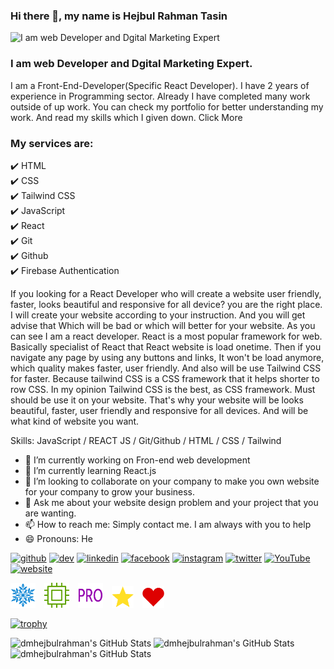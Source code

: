 ### Hi there 👋, my name is Hejbul Rahman Tasin

![I am web Developer and Dgital Marketing Expert](https://i.ibb.co/Y04wJZF/Github-banner.png)

### I am web Developer and Dgital Marketing Expert.

I am a Front-End-Developer(Specific React Developer). I have 2 years of experience in Programming sector. Already I have completed many work outside of up work. You can check my portfolio for better understanding my work. And read my skills which I given down. Click More


### My services are: 

✔️ HTML </br>
✔️ CSS </br>
✔️ Tailwind CSS </br>
✔️ JavaScript </br>
✔️ React </br>
✔️ Git </br>
✔️ Github </br>
✔️ Firebase Authentication </br>

If you looking for a React Developer who will create a website user friendly, faster, looks beautiful and responsive for all device? you are the right place. I will create your website according to your instruction. And you will get advise that Which will be bad or which will better for your website. As you can see I am a react developer. React is a most popular framework for web. Basically specialist of React that React website is load onetime. Then if you navigate any page by using any buttons and links, It won't be load anymore, which quality makes faster, user friendly. And also will be use Tailwind CSS for faster. Because tailwind CSS is a CSS framework that it helps shorter to row CSS. In my opinion Tailwind CSS is the best, as CSS framework. Must should be use it on your website. That's why your website will be looks beautiful, faster, user friendly and responsive for all devices. And will be what kind of website you want.

Skills: JavaScript / REACT JS / Git/Github / HTML / CSS / Tailwind

- 🔭 I’m currently working on Fron-end web development 
- 🌱 I’m currently learning React.js 
- 👯 I’m looking to collaborate on your company to make you own website for your company to grow your business. 
- 💬 Ask me about your website design problem and your project that you are wanting. 
- 📫 How to reach me: Simply contact me. I am always with you to help 
- 😄 Pronouns: He 


[<img src='https://cdn.jsdelivr.net/npm/simple-icons@3.0.1/icons/github.svg' alt='github' height='40'>](https://github.com/dmhejbulrahman)  [<img src='https://cdn.jsdelivr.net/npm/simple-icons@3.0.1/icons/dev-dot-to.svg' alt='dev' height='40'>](https://dev.to/dmhejbulrahman)  [<img src='https://cdn.jsdelivr.net/npm/simple-icons@3.0.1/icons/linkedin.svg' alt='linkedin' height='40'>](https://www.linkedin.com/in/https://www.linkedin.com/in/hejbul-rahman-tasin-127350265//)  [<img src='https://cdn.jsdelivr.net/npm/simple-icons@3.0.1/icons/facebook.svg' alt='facebook' height='40'>](https://www.facebook.com/https://www.facebook.com/wdtasin)  [<img src='https://cdn.jsdelivr.net/npm/simple-icons@3.0.1/icons/instagram.svg' alt='instagram' height='40'>](https://www.instagram.com/dmhejbulrahman/)  [<img src='https://cdn.jsdelivr.net/npm/simple-icons@3.0.1/icons/twitter.svg' alt='twitter' height='40'>](https://twitter.com/dmhejbulrahman)  [<img src='https://cdn.jsdelivr.net/npm/simple-icons@3.0.1/icons/youtube.svg' alt='YouTube' height='40'>](https://www.youtube.com/channel/https://www.youtube.com/channel/UCMFWocIqn5wkWLV8OlgLdIA)  [<img src='https://cdn.jsdelivr.net/npm/simple-icons@3.0.1/icons/icloud.svg' alt='website' height='40'>](https://dev-hejbul.pantheonsite.io/)  

<a href='https://archiveprogram.github.com/'><img src='https://raw.githubusercontent.com/acervenky/animated-github-badges/master/assets/acbadge.gif' width='40' height='40'></a> <a href='https://docs.github.com/en/developers'><img src='https://raw.githubusercontent.com/acervenky/animated-github-badges/master/assets/devbadge.gif' width='40' height='40'></a> <a href='https://github.com/pricing'><img src='https://raw.githubusercontent.com/acervenky/animated-github-badges/master/assets/pro.gif' width='40' height='40'></a> <a href='https://stars.github.com/'><img src='https://raw.githubusercontent.com/acervenky/animated-github-badges/master/assets/starbadge.gif' width='35' height='35'></a> <a href='https://docs.github.com/en/github/supporting-the-open-source-community-with-github-sponsors'><img src='https://raw.githubusercontent.com/acervenky/animated-github-badges/master/assets/sponsorbadge.gif' width='35' height='35'></a> 

[![trophy](https://github-profile-trophy.vercel.app/?username=dmhejbulrahman)](https://github.com/ryo-ma/github-profile-trophy)

<img src="https://github-readme-stats.vercel.app/api/top-langs/?username=dmhejbulrahman&theme=tokyonight&show_icons=true&hide_border=true&layout=compact" alt="dmhejbulrahman's GitHub Stats" />

<img src="https://github-readme-stats.vercel.app/api?username=dmhejbulrahman&theme=tokyonight&show_icons=true&hide_border=true&count_private=true" alt="dmhejbulrahman's GitHub Stats" />



<img src="https://github-readme-streak-stats.herokuapp.com/?user=dmhejbulrahman&theme=tokyonight&hide_border=true" alt="dmhejbulrahman's GitHub Stats" />


